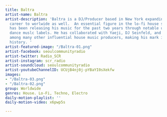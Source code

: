 ```yaml
---
title: Baltra
artist-name: Baltra
artist-description: 'Baltra is a DJ/Producer based in New York expanding his musical
  career to worlwide as well.  An essential figure in the lo-fi house scene, Baltra
  has been releasing his music for the past two years through notable underground
  dance muslc labels. He has collaborated with Yaeji, DJ Seinfeld, and DJ Boring,
  among many other influential house music producers, making his mark in house music
  history. '
artist-featured-image: "/Baltra-01.png"
artist-facebook: seoulcommunityradio
artist-twitter: Radio_SCR
artist-instagram: scr_radio
artist-soundcloud: seoulcommunityradio
artist-youtubeChannelID: UCUjB4nj0j-pYBaYI0sXekfw
images:
- "/Baltra-03.png"
- "/Baltra-02.png"
group: Worldwide
genres: House. Lo-Fi, Techno, Electro
daily-motion-playlist: ''
daily-motion-video: x6pwp5s

---
```

